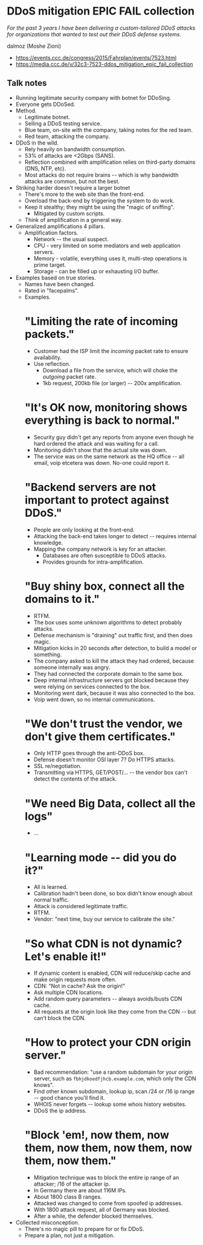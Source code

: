 # DDoS mitigation EPIC FAIL collection

*For the past 3 years I have been delivering a custom-tailored DDoS attacks for organizations that wanted to test out their DDoS defense systems.*

dalmoz (Moshe Zioni)

- https://events.ccc.de/congress/2015/Fahrplan/events/7523.html
- https://media.ccc.de/v/32c3-7523-ddos_mitigation_epic_fail_collection


## Talk notes

- Running legitimate security company with botnet for DDoSing.
- Everyone gets DDoSed.
- Method.
  - Legitimate botnet.
  - Selling a DDoS testing service.
  - Blue team, on-site with the company, taking notes for the red team.
  - Red team, attacking the company.
- DDoS in the wild.
  - Rely heavily on bandwidth consumption.
  - 53% of attacks are <2Gbps (SANS).
  - Reflection combined with amplification relies on third-party domains (DNS, NTP, etc).
  - Most attacks do not require brains -- which is why bandwidth attacks are common, but not the best.
- Striking harder doesn't require a larger botnet
  - There's more to the web site than the front-end.
  - Overload the back-end by triggering the system to do work.
  - Keep it stealthy; they might be using the "magic of sniffing".
    - Mitigated by custom scripts.
  - Think of amplification in a general way.
- Generalized amplifications 4 pillars.
  - Amplification factors.
    - Network -- the usual suspect.
    - CPU - very limited on some mediators and web application servers.
    - Memory - volatile, everything uses it, multi-step operations is prime target.
    - Storage - can be filled up or exhausting I/O buffer.
- Examples based on true stories.
  - Names have been changed.
  - Rated in "facepalms".
  - Examples.
    # "Limiting the rate of incoming packets."
      - Customer had the ISP limit the _incoming_ packet rate to ensure availability.
      - Use reflection.
        - Download a file from the service, which will choke the _outgoing_ packet rate.
        - 1kb request, 200kb file (or larger) -- 200x amplification.
    # "It's OK now, monitoring shows everything is back to normal."
      - Security guy didn't get any reports from anyone even though he hard ordered the attack and was waiting for a call.
      - Monitoring didn't show that the actual site was down.
      - The service was on the same network as the HQ office -- all email, voip etcetera was down. No-one could report it.
    # "Backend servers are not important to protect against DDoS."
      - People are only looking at the front-end.
      - Attacking the back-end takes longer to detect -- requires internal knowledge.
      - Mapping the company network is key for an attacker.
        - Databases are often susceptible to DDoS attacks.
        - Provides grounds for intra-amplification.
    # "Buy shiny box, connect all the domains to it."
      - RTFM.
      - The box uses some unknown algorithms to detect probably attacks.
      - Defense mechanism is "draining" out traffic first, and then does magic.
      - Mitigation kicks in 20 seconds after detection, to build a model or something.
      - The company asked to kill the attack they had ordered, because someone internally was angry.
      - They had connected the corporate domain to the same box.
      - Deep internal infrastructure servers got blocked because they were relying on services connected to the box.
      - Monitoring went dark, because it was also connected to the box.
      - Voip went down, so no internal communications.
    # "We don't trust the vendor, we don't give them certificates."
      - Only HTTP goes through the anti-DDoS box.
      - Defense doesn't monitor OSI layer 7? Do HTTPS attacks.
      - SSL re/negotiation.
      - Transmitting via HTTPS, GET/POST/... -- the vendor box can't detect the contents of the attack.
    # "We need Big Data, collect all the logs"
      - ...
    # "Learning mode -- did you do it?"
      - All is learned.
      - Calibration hadn't been done, so box didn't know enough about normal traffic.
      - Attack is considered legitimate traffic.
      - RTFM.
      - Vendor: "next time, buy our service to calibrate the site."
    # "So what CDN is not dynamic? Let's enable it!"
      - If dynamic content is enabled, CDN will reduce/skip cache and make origin requests more often.
      - CDN: "Not in cache? Ask the origin!"
      - Ask multiple CDN locations.
      - Add random query parameters -- always avoids/busts CDN cache.
      - All requests at the origin look like they come from the CDN -- but can't block the CDN.
    # "How to protect your CDN origin server."
      - Bad recommendation: "use a random subdomain for your origin server, such as `fbhjdkoedfjhcb.example.com`, which only the CDN knows".
      - Find other known subdomain, lookup ip, scan /24 or /16 ip range -- good chance you'll find it.
      - WHOIS never forgets -- lookup some whois history websites.
      - DDoS the ip address.
    # "Block 'em!, now them, now them, now them, now them, now them, now them."
      - Mitigation technique was to block the entire ip range of an attacker; /16 of the attacker ip.
      - In Germany there are about 116M IPs.
      - About 1800 class B ranges.
      - Attacked was changed to come from spoofed ip addresses.
      - With 1800 attack request, all of Germany was blocked.
      - After a while, the defender blocked themselves.
- Collected misconception.
  - There's no magic pill to prepare for or fix DDoS.
  - Prepare a plan, not just a mitigation.

